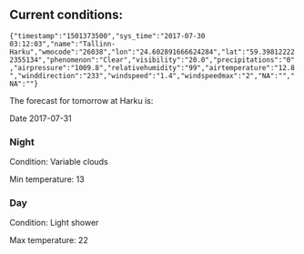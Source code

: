 ## Current conditions: 
 ``` {"timestamp":"1501373500","sys_time":"2017-07-30 03:12:03","name":"Tallinn-Harku","wmocode":"26038","lon":"24.602891666624284","lat":"59.398122222355134","phenomenon":"Clear","visibility":"20.0","precipitations":"0","airpressure":"1009.8","relativehumidity":"99","airtemperature":"12.8","winddirection":"233","windspeed":"1.4","windspeedmax":"2","NA":"","NA":""} ```

 The forecast for tomorrow at Harku is: 

Date 2017-07-31 

### Night 

Condition: Variable clouds 

Min temperature: 13 

### Day 

Condition: Light shower 

Max temperature: 22 

